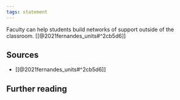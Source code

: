 ```yaml
---
tags: statement
---
```

Faculty can help students build networks of support outside of the classroom.
[[@2021fernandes_units#^2cb5d6]]
## Sources
- [[@2021fernandes_units#^2cb5d6]]

## Further reading